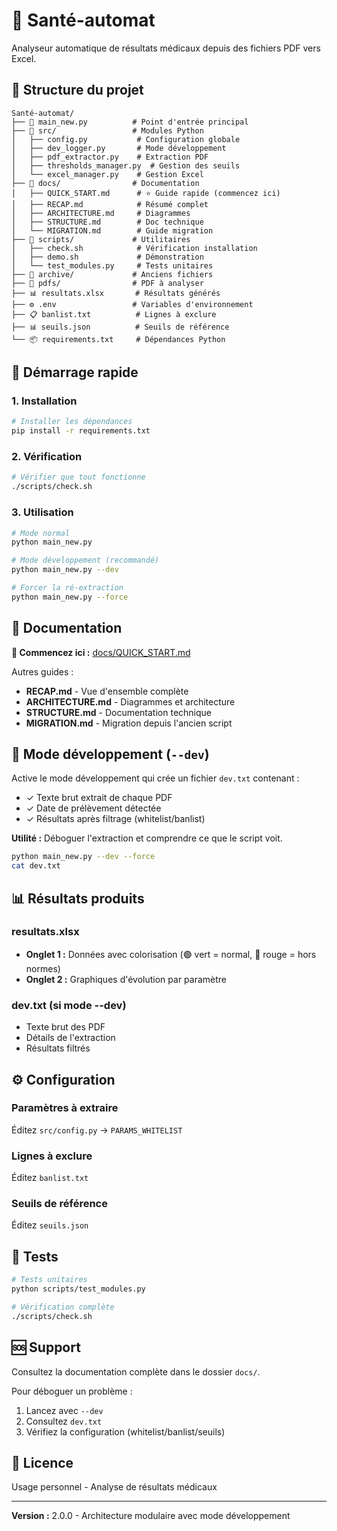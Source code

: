 # 🏥 Santé-automat

Analyseur automatique de résultats médicaux depuis des fichiers PDF vers Excel.

## 📁 Structure du projet

```
Santé-automat/
├── 📄 main_new.py          # Point d'entrée principal
├── 📂 src/                 # Modules Python
│   ├── config.py           # Configuration globale
│   ├── dev_logger.py       # Mode développement
│   ├── pdf_extractor.py    # Extraction PDF
│   ├── thresholds_manager.py  # Gestion des seuils
│   └── excel_manager.py    # Gestion Excel
├── 📂 docs/                # Documentation
│   ├── QUICK_START.md      # ⭐ Guide rapide (commencez ici)
│   ├── RECAP.md            # Résumé complet
│   ├── ARCHITECTURE.md     # Diagrammes
│   ├── STRUCTURE.md        # Doc technique
│   └── MIGRATION.md        # Guide migration
├── 📂 scripts/             # Utilitaires
│   ├── check.sh            # Vérification installation
│   ├── demo.sh             # Démonstration
│   └── test_modules.py     # Tests unitaires
├── 📂 archive/             # Anciens fichiers
├── 📂 pdfs/                # PDF à analyser
├── 📊 resultats.xlsx       # Résultats générés
├── ⚙️ .env                 # Variables d'environnement
├── 📋 banlist.txt          # Lignes à exclure
├── 📊 seuils.json          # Seuils de référence
└── 📦 requirements.txt     # Dépendances Python
```

## 🚀 Démarrage rapide

### 1. Installation
```bash
# Installer les dépendances
pip install -r requirements.txt
```

### 2. Vérification
```bash
# Vérifier que tout fonctionne
./scripts/check.sh
```

### 3. Utilisation
```bash
# Mode normal
python main_new.py

# Mode développement (recommandé)
python main_new.py --dev

# Forcer la ré-extraction
python main_new.py --force
```

## 📖 Documentation

**🌟 Commencez ici :** [docs/QUICK_START.md](docs/QUICK_START.md)

Autres guides :
- **RECAP.md** - Vue d'ensemble complète
- **ARCHITECTURE.md** - Diagrammes et architecture
- **STRUCTURE.md** - Documentation technique
- **MIGRATION.md** - Migration depuis l'ancien script

## 🎯 Mode développement (`--dev`)

Active le mode développement qui crée un fichier `dev.txt` contenant :
- ✓ Texte brut extrait de chaque PDF
- ✓ Date de prélèvement détectée
- ✓ Résultats après filtrage (whitelist/banlist)

**Utilité :** Déboguer l'extraction et comprendre ce que le script voit.

```bash
python main_new.py --dev --force
cat dev.txt
```

## 📊 Résultats produits

### resultats.xlsx
- **Onglet 1 :** Données avec colorisation (🟢 vert = normal, 🔴 rouge = hors normes)
- **Onglet 2 :** Graphiques d'évolution par paramètre

### dev.txt (si mode --dev)
- Texte brut des PDF
- Détails de l'extraction
- Résultats filtrés

## ⚙️ Configuration

### Paramètres à extraire
Éditez `src/config.py` → `PARAMS_WHITELIST`

### Lignes à exclure
Éditez `banlist.txt`

### Seuils de référence
Éditez `seuils.json`

## 🧪 Tests

```bash
# Tests unitaires
python scripts/test_modules.py

# Vérification complète
./scripts/check.sh
```

## 🆘 Support

Consultez la documentation complète dans le dossier `docs/`.

Pour déboguer un problème :
1. Lancez avec `--dev`
2. Consultez `dev.txt`
3. Vérifiez la configuration (whitelist/banlist/seuils)

## 📝 Licence

Usage personnel - Analyse de résultats médicaux

---

**Version :** 2.0.0 - Architecture modulaire avec mode développement
